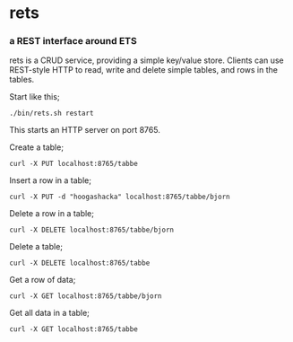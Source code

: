 # rets
### a REST interface around ETS

rets is a CRUD service, providing a simple key/value store.
Clients can use REST-style HTTP to read, write and delete simple tables, and rows in the tables.

Start like this;
```
./bin/rets.sh restart
```
This starts an HTTP server on port 8765.

Create a table;
```
curl -X PUT localhost:8765/tabbe
```
Insert a row in a table;
```
curl -X PUT -d "hoogashacka" localhost:8765/tabbe/bjorn
```
Delete a row in a table;
```
curl -X DELETE localhost:8765/tabbe/bjorn
```
Delete a table;
```
curl -X DELETE localhost:8765/tabbe
```
Get a row of data;
```
curl -X GET localhost:8765/tabbe/bjorn
```
Get all data in a table;
```
curl -X GET localhost:8765/tabbe
```
